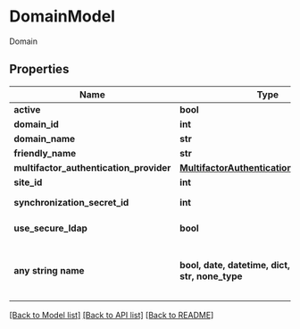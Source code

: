 # DomainModel

Domain

## Properties
Name | Type | Description | Notes
------------ | ------------- | ------------- | -------------
**active** | **bool** | Active | [optional] 
**domain_id** | **int** | Domain Id | [optional] 
**domain_name** | **str** | Domain Name | [optional] 
**friendly_name** | **str** | Friendly Name | [optional] 
**multifactor_authentication_provider** | [**MultifactorAuthenticationProviderTypes**](MultifactorAuthenticationProviderTypes.md) |  | [optional] 
**site_id** | **int** | Site Id | [optional] 
**synchronization_secret_id** | **int** | Synchronization Secret | [optional] 
**use_secure_ldap** | **bool** | Use Secure LDAP | [optional] 
**any string name** | **bool, date, datetime, dict, float, int, list, str, none_type** | any string name can be used but the value must be the correct type | [optional]

[[Back to Model list]](../README.md#documentation-for-models) [[Back to API list]](../README.md#documentation-for-api-endpoints) [[Back to README]](../README.md)


